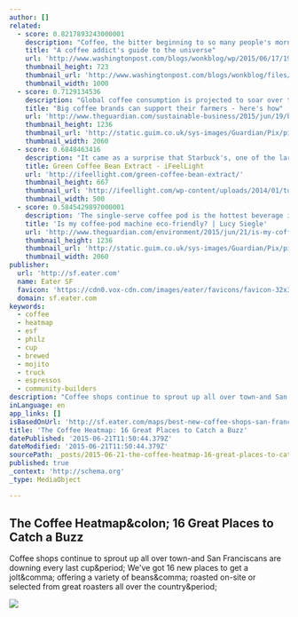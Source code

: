```yaml
---
author: []
related:
  - score: 0.8217893243000001
    description: "Coffee, the bitter beginning to so many people's mornings, has been enjoyed by humans since at least the 13th century when the first roasted coffee was served. Today, the world drinks somewhere upward of 2 billion cups each day. People kill for it. And sue multimillion dollar corporations over it."
    title: "A coffee addict's guide to the universe"
    url: 'http://www.washingtonpost.com/blogs/wonkblog/wp/2015/06/17/19-maps-and-charts-that-explain-pretty-much-everything-about-coffee/'
    thumbnail_height: 723
    thumbnail_url: 'http://www.washingtonpost.com/blogs/wonkblog/files/2015/06/7417277946_d39c757fdc_o.jpg'
    thumbnail_width: 1000
  - score: 0.7129134536
    description: "Global coffee consumption is projected to soar over the next five years with the growth of coffee markets in India and China. Yet declining terms of trade and price volatility make poverty reduction challenging, while climate change continues to undermine the commodity's commercial viability. More than 100 million people produce approximately 70% of this labour-intensive crop."
    title: "Big coffee brands can support their farmers - here's how"
    url: 'http://www.theguardian.com/sustainable-business/2015/jun/19/big-coffee-brands-can-support-their-farmers-heres-how'
    thumbnail_height: 1236
    thumbnail_url: 'http://static.guim.co.uk/sys-images/Guardian/Pix/pictures/2015/6/19/1434719120409/26144035-c032-4113-a943-8b623a72b7bf-2060x1236.jpeg'
    thumbnail_width: 2060
  - score: 0.6848463416
    description: "It came as a surprise that Starbuck's, one of the largest \"gourmet\" coffee shops in the world, would introduce their own line of instant coffee. Instant coffee has long been seen as the cheapest of ... Via: Latest WeightLoss News"
    title: Green Coffee Bean Extract - iFeelLight
    url: 'http://ifeellight.com/green-coffee-bean-extract/'
    thumbnail_height: 667
    thumbnail_url: 'http://ifeellight.com/wp-content/uploads/2014/01/tumblr_mywlsaYldx1sstiyno1_500.jpg'
    thumbnail_width: 500
  - score: 0.5845429897000001
    description: 'The single-serve coffee pod is the hottest beverage invention since the kettle. In the US one in three households has a capsule machine, which explains the ubiquity of K-Cups, these are the pods made by US market leader Keurig, which sold 9.8bn K-Cups in 2014.'
    title: 'Is my coffee-pod machine eco-friendly? | Lucy Siegle'
    url: 'http://www.theguardian.com/environment/2015/jun/21/is-my-coffee-pod-machine-eco-friendly'
    thumbnail_height: 1236
    thumbnail_url: 'http://static.guim.co.uk/sys-images/Guardian/Pix/pictures/2015/6/17/1434559120885/Single-serve-coffee-pod-009.jpg'
    thumbnail_width: 2060
publisher:
  url: 'http://sf.eater.com'
  name: Eater SF
  favicon: 'https://cdn0.vox-cdn.com/images/eater/favicons/favicon-32x32.vddfefb3.png'
  domain: sf.eater.com
keywords:
  - coffee
  - heatmap
  - esf
  - philz
  - cup
  - brewed
  - mojito
  - truck
  - espressos
  - community-builders
description: "Coffee shops continue to sprout up all over town-and San Franciscans are downing every last cup. We've got 16 new places to get a jolt, offering a variety of beans, roasted on-site or selected from great roasters all over the country."
inLanguage: en
app_links: []
isBasedOnUrl: 'http://sf.eater.com/maps/best-new-coffee-shops-san-francisco-oakland-berkeley'
title: 'The Coffee Heatmap: 16 Great Places to Catch a Buzz'
datePublished: '2015-06-21T11:50:44.379Z'
dateModified: '2015-06-21T11:50:44.379Z'
sourcePath: _posts/2015-06-21-the-coffee-heatmap-16-great-places-to-catch-a-buzz.md
published: true
_context: 'http://schema.org'
_type: MediaObject

---
```

<article style=""><h1>The Coffee Heatmap&amp;colon; 16 Great Places to Catch a Buzz</h1><p>Coffee shops continue to sprout up all over town-and San Franciscans are downing every last cup&amp;period; We've got 16 new places to get a jolt&amp;comma; offering a variety of beans&amp;comma; roasted on-site or selected from great roasters all over the country&amp;period;</p><img src="https://cdn1.vox-cdn.com/thumbor/KghWfBkmU_TPghT3JA6kW6GrA04=/0x60:637x418/1600x900/cdn0.vox-cdn.com/uploads/chorus_image/image/46418394/Screen_Shot_2015-03-31_at_11.46.58_AM.0.0.png" /></article>